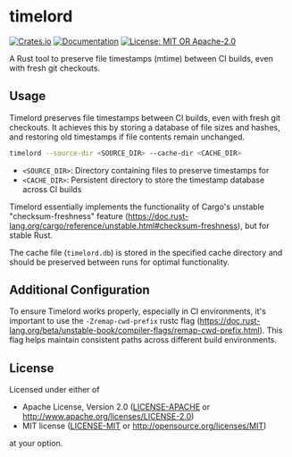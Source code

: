 # timelord

[![Crates.io](https://img.shields.io/crates/v/timelord.svg)](https://crates.io/crates/timelord)
[![Documentation](https://docs.rs/timelord/badge.svg)](https://docs.rs/timelord)
[![License: MIT OR Apache-2.0](https://img.shields.io/crates/l/timelord.svg)](LICENSE)

A Rust tool to preserve file timestamps (mtime) between CI builds, even with fresh git checkouts.

## Usage

Timelord preserves file timestamps between CI builds, even with fresh git checkouts. It achieves this by storing a database of file sizes and hashes, and restoring old timestamps if file contents remain unchanged.

```bash
timelord --source-dir <SOURCE_DIR> --cache-dir <CACHE_DIR>
```

- `<SOURCE_DIR>`: Directory containing files to preserve timestamps for
- `<CACHE_DIR>`: Persistent directory to store the timestamp database across CI builds

Timelord essentially implements the functionality of Cargo's unstable "checksum-freshness" feature (https://doc.rust-lang.org/cargo/reference/unstable.html#checksum-freshness), but for stable Rust.

The cache file (`timelord.db`) is stored in the specified cache directory and should be preserved between runs for optimal functionality.

## Additional Configuration

To ensure Timelord works properly, especially in CI environments, it's important to use the `-Zremap-cwd-prefix` rustc flag (https://doc.rust-lang.org/beta/unstable-book/compiler-flags/remap-cwd-prefix.html). This flag helps maintain consistent paths across different build environments.

## License

Licensed under either of

 * Apache License, Version 2.0
   ([LICENSE-APACHE](LICENSE-APACHE) or http://www.apache.org/licenses/LICENSE-2.0)
 * MIT license
   ([LICENSE-MIT](LICENSE-MIT) or http://opensource.org/licenses/MIT)

at your option.
